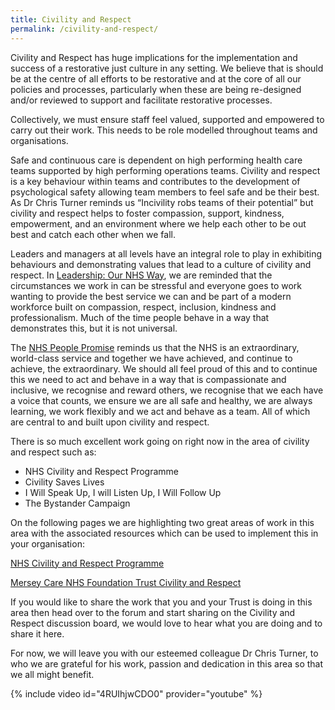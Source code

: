 ```yaml
---
title: Civility and Respect
permalink: /civility-and-respect/
---
```


Civility and Respect has huge implications for the implementation and success of a restorative just culture in any setting. We believe that is should be at the centre of all efforts to be restorative and at the core of all our policies and processes, particularly when these are being re-designed and/or reviewed to support and facilitate restorative processes.

Collectively, we must ensure staff feel valued, supported and empowered to carry out their work. This needs to be role modelled throughout teams and organisations.

Safe and continuous care is dependent on high performing health care teams supported by high performing operations teams. Civility and respect is a key behaviour within teams and contributes to the development of psychological safety allowing team members to feel safe and be their best.  As Dr Chris Turner reminds us “Incivility robs teams of their potential” but civility and respect helps to foster compassion, support, kindness, empowerment, and an environment where we help each other to be out best and catch each other when we fall.

Leaders and managers at all levels have an integral role to play in exhibiting behaviours and demonstrating values that lead to a culture of civility and respect. In [Leadership: Our NHS Way](https://www.leadershipacademy.nhs.uk/vwzuamc6h3/nhs-compact/), we are reminded that the circumstances we work in can be stressful and everyone goes to work wanting to provide the best service we can and be part of a modern workforce built on compassion, respect, inclusion, kindness and professionalism. Much of the time people behave in a way that demonstrates this, but it is not universal.

The [NHS People Promise](https://www.england.nhs.uk/ournhspeople/online-version/lfaop/our-nhs-people-promise/) reminds us that the NHS is an extraordinary, world-class service and together we have achieved, and continue to achieve, the extraordinary. We should all feel proud of this and to continue this we need to act and behave in a way that is compassionate and inclusive, we recognise and reward others, we recognise that we each have a voice that counts, we ensure we are all safe and healthy, we are always learning, we work flexibly and we act and behave as a team.  All of which are central to and built upon civility and respect.

There is so much excellent work going on right now in the area of civility and respect such as:

* NHS Civility and Respect Programme
* Civility Saves Lives
* I Will Speak Up, I will Listen Up, I Will Follow Up
* The Bystander Campaign

On the following pages we are highlighting two great areas of work in this area with the associated resources which can be used to implement this in your organisation:

[NHS Civility and Respect Programme](../civility-respect-nhs)

[Mersey Care NHS Foundation Trust Civility and Respect](../civility-and-respect-merseycare)

If you would like to share the work that you and your Trust is doing in this area then head over to the forum and start sharing on the Civility and Respect discussion board, we would love to hear what you are doing and to share it here.

For now, we will leave you with our esteemed colleague Dr Chris Turner, to who we are grateful for his work, passion and dedication in this area so that we all might benefit.

{% include video id="4RUIhjwCDO0" provider="youtube" %}